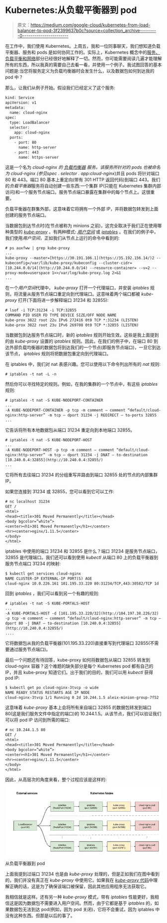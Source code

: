 # Kubernetes:从负载平衡器到 pod

> 原文：<https://medium.com/google-cloud/kubernetes-from-load-balancer-to-pod-3f2399637b0c?source=collection_archive---------0----------------------->

在工作中，我们使用 Kubernetes。上周五，我和一位同事聊天，我们想知道负载平衡器、服务和 pods 是如何协同工作的。实际上，Kubernetes 概念中的[服务、负载平衡和网络](https://kubernetes.io/docs/concepts/services-networking/service/)部分已经很好地解释了一切。然而，你可能需要阅读几遍才能理解所有的东西，所以我真的需要自己去看一看，并使用一个例子。我试图回答的基本问题是:当您将服务定义为负载均衡器时会发生什么，以及数据包如何到达我的 pod 中？

那么，让我们从例子开始。假设我们已经定义了这个服务:

```
kind: Service
apiVersion: v1
metadata:
  name: cloud-nginx
spec:
  type: LoadBalancer
  selector:
    app: cloud-nginx
  ports:
    - port: 80
      name: http-server
    - port: 443
      name: https-server
```

这是一个名为 *cloud-nginx 的 [*负载均衡器*](https://kubernetes.io/docs/concepts/services-networking/service/#type-loadbalancer) 服务。*该服务所针对的 pods 也被命名为 *cloud-nginx* (参见*spec . selector . app:cloud-nginx*)并且 pods 将针对端口 80 和 443。端口 80 基本上重定向(带有 301 HTTP 返回代码)到端口 443。我们的*负载平衡器*服务将自动创建一些东西:一个集群 IP(只能在 Kubernetes 集群内部访问)和一个服务节点端口。服务节点端口暴露在集群中的每个节点上。这很重要。

负载平衡器在群集外部，这意味着它将拥有一个外部 IP，并将数据包转发到上面创建的服务节点端口。

当数据包到达节点时(在节点被称为 minions 之前)，这完全取决于我们正在使用哪种类型的 [*kube-proxy*](https://kubernetes.io/docs/admin/kube-proxy/) 。有两种模式: [*用户空间*](https://kubernetes.io/docs/concepts/services-networking/service/#proxy-mode-userspace) 或 [*iptables*](https://kubernetes.io/docs/concepts/services-networking/service/#proxy-mode-iptables) 。在我们的例子中，我们使用*用户空间*，正如我们从节点上运行的命令中看到的:

```
# ps auxfww | grep kube-proxy
...
kube-proxy --master=[https://30.191.106.1](https://35.192.156.14/)2 --kubeconfig=/var/lib/kube-proxy/kubeconfig --cluster-cidr=[10.244.0.0/14](http://10.244.0.0/14) --resource-container= --v=2 --proxy-mode=userspace 1>>/var/log/kube-proxy.log 2>&1
...
```

在一个*用户空间*代理中， *kube-proxy* 打开一个代理端口，并安装 *iptables* 规则，将流量从服务节点端口重定向到代理端口。这意味着两个端口都被 *kube-proxy* 打开(下面将进一步解释端口 31234 和 32855):

```
# lsof -i TCP:31234 -i TCP:32855
COMMAND PID USER FD TYPE DEVICE SIZE/OFF NODE NAME
kube-prox 3822 root 22u IPv6 272416 0t0 TCP *:31234 (LISTEN)
kube-prox 3822 root 23u IPv6 269708 0t0 TCP *:32855 (LISTEN)
```

当数据包到达服务节点端口时，新的 *iptables* 规则开始生效。这些是我上面提到的由 *kube-proxy* 设置的 *iptables* 规则。因此，在我们的例子中，在端口 80 到达外部负载均衡器的数据包将到达我们的一个节点(即服务节点端口)，一旦它到达该节点， *iptables* 规则将把数据包重定向到代理端口。

在 iptables 中，我们对 nat 表感兴趣。您可以使用以下命令列出所有的 *nat* 规则:

```
# iptables -t nat -L -n
```

然后你可以寻找特定的规则。例如，在我的集群的一个节点中，有这些 *iptables* 规则:

```
# iptables -t nat -S KUBE-NODEPORT-CONTAINER
...
-A KUBE-NODEPORT-CONTAINER -p tcp -m comment — comment “default/cloud-nginx:http-server” -m tcp — dport 31234 -j REDIRECT — to-ports 32855
...
```

它告诉将所有本地数据包从端口 31234 重定向到本地端口 32855。

```
# iptables -t nat -S KUBE-NODEPORT-HOST
...
-A KUBE-NODEPORT-HOST -p tcp -m comment — comment “default/cloud-nginx:http-server” -m tcp — dport 31234 -j DNAT — to-destination [10.240.0.4:32855](http://10.240.0.4:32855/)
...
```

它将所有去往端口 31234 的分组重写并路由到端口 32855 处的节点的内部集群 IP。

如果您连接到 31234 或 32855，您可以看到它可以工作:

```
# nc localhost 31234
GET /
<html>
<head><title>301 Moved Permanently</title></head>
<body bgcolor=”white”>
<center><h1>301 Moved Permanently</h1></center>
<hr><center>nginx/1.11.5</center>
</body>
</html>
```

iptables 中使用的端口 31234 和 32855 是什么？端口 31234 是服务节点端口，32855 是代理端口。我们还可以看到使用 *kubectl* 从端口 80 上的负载平衡器到服务节点端口 31234 的映射:

```
$ kubectl get services cloud-nginx
NAME CLUSTER-IP EXTERNAL-IP PORT(S) AGE
cloud-nginx 10.0.226.161 101.195.33.220 80:31234/TCP,443:30582/TCP 1d
```

回到 *iptables* ，我们可以看到另一个有趣的规则:

```
# iptables -t nat -S KUBE-PORTALS-HOST
...
-A KUBE-PORTALS-HOST -d [101.195.33.220/32](http://104.197.38.226/32) -p tcp -m comment — comment “default/cloud-nginx:http-server” -m tcp — dport 80 -j DNAT — to-destination [10.240.0.4:32855](http://10.240.0.4:32855/)
....
```

它将数据包从我的负载平衡器(101.195.33.220)直接重写到代理端口 32855(不需要通过服务节点端口)。

最后一个问题还有待回答，kube-proxy 如何将数据包从端口 32855 转发到 cloud-nginx 容器？这个难题的缺失部分是每个 Kubernetes pod 都有自己的 IP，并且 kube-proxy 知道它们。出于我们的目的，我们可以用 *kubectl* 获得 pod IP:

```
$ kubectl get po cloud-nginx-3tvcp -o wide
NAME READY STATUS RESTARTS AGE IP NODE
cloud-nginx-3tvcp 1/1 Running 0 2d 10.244.1.5 aleix-minion-group-7f52
```

这意味着 *kube-proxy* 基本上会将所有来自端口 32855 的数据包转发到端口 80(这是我们服务文件中指定的端口)的 10.244.1.5。从该节点，我们可以验证我们可以将 pod IP 访问到所需的端口:

```
# nc 10.244.1.5 80
GET /
<html>
<head><title>301 Moved Permanently</title></head>
<body bgcolor=”white”>
<center><h1>301 Moved Permanently</h1></center>
<hr><center>nginx/1.11.5</center>
</body>
</html>
```

因此，从高层次的角度来看，整个过程应该是这样的:

![](img/5893c0b62e4c441c1c3b27d535734b65.png)

从负载平衡器到 pod

上面我提到过端口 31234 也是由 *kube-proxy* 处理的，但是正如我们在图中看到的，我们并没有真正在 *kube-proxy* 中使用它。如果我在 [*kube-proxy* 代码](https://github.com/kubernetes/kubernetes/blob/master/pkg/proxy/iptables/proxier.go#L1673)中理解正确的话，这是为了确保该端口被保留，因此其他应用程序无法获取它。

我相信就是这样。还有另一种 *kube-proxy* 模式，带有 *iptables* 性能更好，我相信这是因为数据包不需要进入用户空间。然而，由于它都是基于 *iptables* 的，如果数据包无法到达 pod(例如，因为 pod 关闭)，它将不会重试，因为 iptables 中没有这种东西。但那是以后的事了。